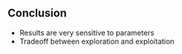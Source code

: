 ## Conclusion

- Results are very sensitive to parameters
- Tradeoff between exploration and exploitation

